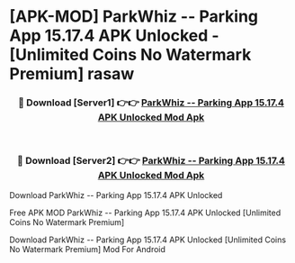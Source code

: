 # [APK-MOD] ParkWhiz -- Parking App 15.17.4 APK Unlocked - [Unlimited Coins No Watermark Premium] rasaw



<div align="center">
<h3>🔴 Download [Server1] 👉👉 <a href="https://momento.my/?title=ParkWhiz_--_Parking_App_15.17.4_APK_Unlocked">ParkWhiz -- Parking App 15.17.4 APK Unlocked Mod Apk</a></h3><br>

<h3>🔴 Download [Server2] 👉👉 <a href="https://momento.my/?title=ParkWhiz_--_Parking_App_15.17.4_APK_Unlocked">ParkWhiz -- Parking App 15.17.4 APK Unlocked Mod Apk</a></h3>
</div>



Download ParkWhiz -- Parking App 15.17.4 APK Unlocked 

Free APK MOD ParkWhiz -- Parking App 15.17.4 APK Unlocked [Unlimited Coins No Watermark Premium]

Download ParkWhiz -- Parking App 15.17.4 APK Unlocked [Unlimited Coins No Watermark Premium] Mod For Android

